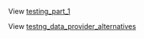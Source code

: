 View [testing_part_1](http://go-talks.appspot.com/github.com/marouenj/slides-godoc/testing_part_1.slide)

View [testng_data_provider_alternatives](http://go-talks.appspot.com/github.com/marouenj/slides-godoc/testng_data_provider_alternatives.slide)
